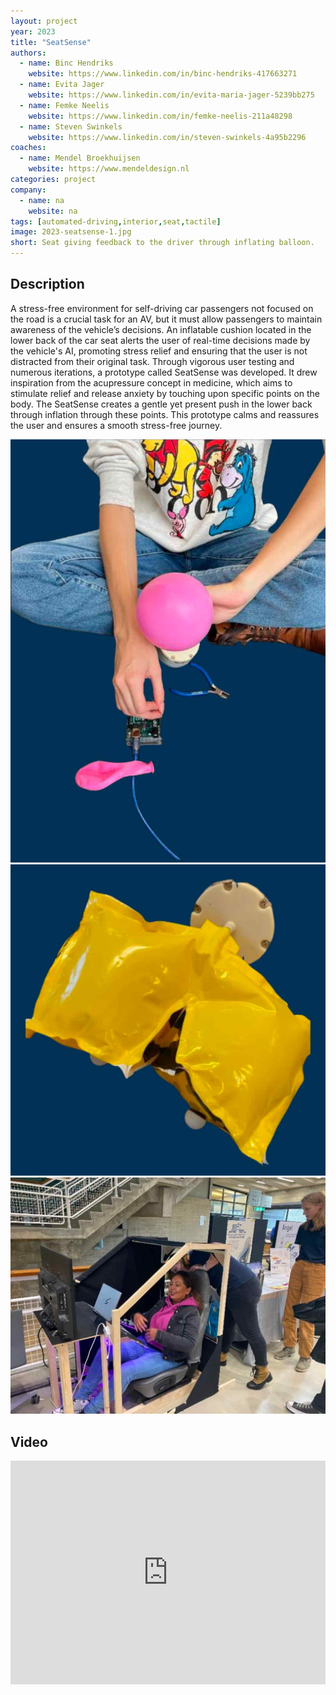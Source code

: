 ```yaml
---
layout: project
year: 2023
title: "SeatSense"
authors:
  - name: Binc Hendriks
    website: https://www.linkedin.com/in/binc-hendriks-417663271
  - name: Evita Jager
    website: https://www.linkedin.com/in/evita-maria-jager-5239bb275
  - name: Femke Neelis
    website: https://www.linkedin.com/in/femke-neelis-211a48298
  - name: Steven Swinkels
    website: https://www.linkedin.com/in/steven-swinkels-4a95b2296
coaches:
  - name: Mendel Broekhuijsen
    website: https://www.mendeldesign.nl
categories: project
company:
  - name: na
    website: na
tags: [automated-driving,interior,seat,tactile]
image: 2023-seatsense-1.jpg
short: Seat giving feedback to the driver through inflating balloon.
---
```


## Description
A stress-free environment for self-driving car passengers not focused on the road is a crucial task for an AV, but it must allow passengers to maintain awareness of the vehicle’s decisions. An inflatable cushion located in the lower back of the car seat alerts the user of real-time decisions made by the vehicle's AI, promoting stress relief and ensuring that the user is not distracted from their original task. Through vigorous user testing and numerous iterations, a prototype called SeatSense was developed. It drew inspiration from the acupressure concept in medicine, which aims to stimulate relief and release anxiety by touching upon specific points on the body. The SeatSense creates a gentle yet present push in the lower back through inflation through these points. This prototype calms and reassures the user and ensures a smooth stress-free journey.

<div class="project-image">
  <img src="/assets/img/2023-seatsense-2.jpg">
</div>
<div class="project-image">
  <img src="/assets/img/2023-seatsense-3.jpg">
</div>
<div class="project-image">
  <img src="/assets/img/2023-seatsense-4.jpg">
</div>

## Video
<iframe style="display:inline-block; border:0px solid #FFF; width: 100%; height: 358px" src="https://www.youtube.com/embed/TiAqJ22eKqw?playlist=TiAqJ22eKqw&loop=1&autoplay=1&mute=1" frameborder="0" allowfullscreen></iframe>
